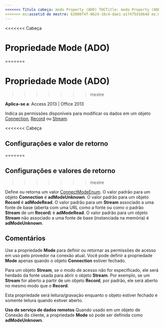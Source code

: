 ```yaml
---
<<<<<<< Título cabeça: modo Property (ADO) TOCTitle: modo Property (ADO) === título: a propriedade Mode (ADO) TOCTitle: a propriedade Mode (ADO)
>>>>>>> ms:assetid de mestre: 62086f4f-8624-16c4-dae1-a17475d1864d ms:mtpsurl: https://msdn.microsoft.com/library/JJ249365(v=office.15) ms:contentKeyID: ms.date 48545227: 18/09/2015 mtps_version: v=office.15
---
```


<<<<<<< Cabeça
# <a name="mode-property-ado"></a>Propriedade Mode (ADO)
=======
# <a name="mode-property-ado"></a>Propriedade Mode (ADO)
>>>>>>> mestre


**Aplica-se a**: Access 2013 | Office 2013

Indica as permissões disponíveis para modificar os dados em um objeto [Connection](connection-object-ado.md), [Record](record-object-ado.md) ou [Stream](stream-object-ado.md).

<<<<<<< Cabeça
## <a name="settings-and-return-values"></a>Configurações e valor de retorno
=======
## <a name="settings-and-return-values"></a>Configurações e valores de retorno
>>>>>>> mestre

Define ou retorna um valor [ConnectModeEnum](connectmodeenum.md). O valor padrão para um objeto **Connection** é **adModeUnknown**. O valor padrão para um objeto **Record** é **adModeRead**. O valor padrão para um **Stream** associado a uma fonte de base (aberta com uma URL como a fonte ou como o padrão **Stream** de um **Record**) é **adModeRead**. O valor padrão para um objeto **Stream** não associado a uma fonte de base (instanciada na memória) é **adModeUnknown**.

## <a name="remarks"></a>Comentários

Use a propriedade **Mode** para definir ou retornar as permissões de acesso em uso pelo provedor na conexão atual. Você pode definir a propriedade **Mode** apenas quando o objeto **Connection** estiver fechado.

Para um objeto **Stream**, se o modo de acesso não for especificado, ele será herdado da fonte usada para abrir o objeto **Stream**. Por exemplo, se um **Stream** for aberto a partir de um objeto **Record**, por padrão, ele será aberto no mesmo modo que o **Record**.

Esta propriedade será leitura/gravação enquanto o objeto estiver fechado e somente leitura quando estiver aberto.

**Uso de serviço de dados remotos** Quando usado em um objeto de Conexão do cliente, a propriedade **Mode** só pode ser definida como **adModeUnknown**.

